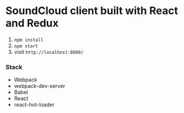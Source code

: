 # SoundCloud client built with React and Redux

1. `npm install`
2. `npm start`
3. visit `http://localhost:8080/`

### Stack

- Webpack
- webpack-dev-server
- Babel
- React
- react-hot-loader


